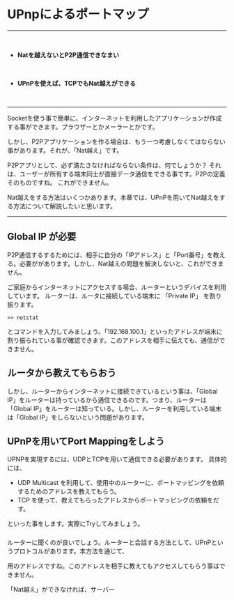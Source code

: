 # UPnpによるポートマップ
<hr>
<br>

* **Natを越えないとP2P通信できなまい**

<br>

* **UPnPを使えば、TCPでもNat越えができる**

<br>
<hr>

Socketを使う事で簡単に、インターネットを利用したアプリケーションが作成する事ができます。プラウザーとかメーラーとかです。

しかし、P2Pアプリケーションを作る場合は、もう一つ考慮しなくてはならない事があります。それが、「Nat越え」です。

P2Pアプリとして、必ず満たさなければならない条件は、何でしょうか？ それは、ユーザーが所有する端末同士が直接データ通信をできる事です。P2Pの定義そのものですね。
これができません。

Nat越えをする方法はいくつかあります。本章では、UPnPを用いてNat越えをする方法について解説したいと思います。



<hr style="page-break-before: always;">

## Global IP が必要

P2P通信するするためには、相手に自分の「IPアドレス」と「Port番号」を教える。必要ががあります。しかし、Nat越えの問題を解決しないと、これができません。


ご家庭からインターネットにアクセスする場合、ルーターというデバイスを利用しています。
ルーターは、ルータに接続している端末に 「Private IP」 を割り振ります。

```
>> netstat
```
とコマンドを入力してみましょう。「192.168.100.1」といったアドレスが端末に割り振られている事が確認できます。このアドレスを相手に伝えても、通信ができません。

## ルータから教えてもらおう

しかし、ルーターからインターネットに接続できているという事は、「Global IP」をルーターは持っているから通信できるのです。つまり、ルーターは「Global IP」をルーターは知っている。しかし、ルーターを利用している端末は「Global IP」をしらないという問題があります。


## UPnPを用いてPort Mappingをしよう

UPNPを実現するには、UDPとTCPを用いて通信できる必要があります。
具体的には、
* UDP Multicast を利用して、使用中のルーターに、ポートマッピングを依頼するためのアドレスを教えてもらう。
* TCP を使って、教えてもらったアドレスからポートマッピングの依頼をだす。

といった事をします。実際にTryしてみましょう。


### 




ルーターに聞くのが良いでしょう。ルーターと会話する方法として、UPnPというプロトコルがあります。本方法を通じて、


用のアドレスですね。このアドレスを相手に教えてもアクセスしてもらう事はできません。



「Nat越え」ができなければ、サーバー